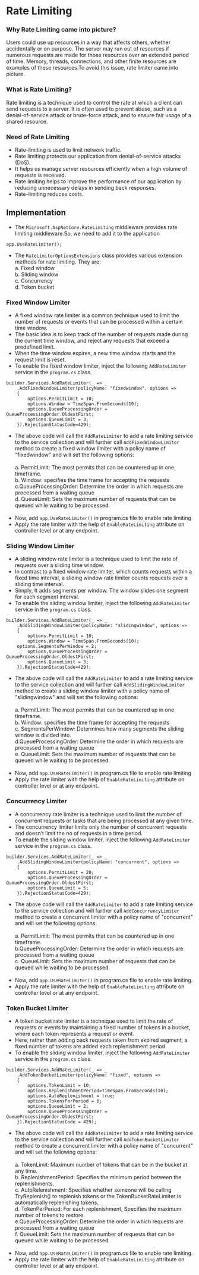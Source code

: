 # Rate Limiting
### Why Rate Limiting came into picture?
Users could use up resources in a way that affects others, whether accidentally or on purpose. The server may run out of resources if numerous requests are made for those resources over an extended period of time. Memory, threads, connections, and other finite resources are examples of these resources.To avoid this issue, rate limiter came into picture.
### What is Rate Limiting?
Rate limiting is a technique used to control the rate at which a client can send requests to a server. It is often used to prevent abuse, such as a denial-of-service attack or brute-force attack, and to ensure fair usage of a shared resource.
### Need of Rate Limiting
* Rate-limiting is used to limit network traffic.
* Rate limiting protects our application from denial-of-service attacks (DoS).
* It helps us manage server resources efficiently when a high volume of requests is received.
* Rate limiting helps to improve the performance of our application by reducing unnecessary delays in sending back responses.
* Rate-limiting reduces costs.
## Implementation
* The ```Microsoft.AspNetCore.RateLimiting``` middleware provides rate limiting middleware.So, we need to add it to the application
``` 
app.UseRateLimiter();
```
* The ```RateLimiterOptionsExtensions``` class provides various extension methods for rate limiting. They are:<br>
a. Fixed window<br>
b. Sliding window<br>
c. Concurrency<br>
d. Token bucket<br>
### Fixed Window Limiter
* A fixed window rate limiter is a common technique used to limit the number of requests or events that can be processed within a certain time window. 
* The basic idea is to keep track of the number of requests made during the current time window, and reject any requests that exceed a predefined limit.
* When the time window expires, a new time window starts and the request limit is reset.
* To enable the fixed window limiter, inject the following ```AddRateLimiter``` service in the ```program.cs``` class.
```
builder.Services.AddRateLimiter(_ => _
	.AddFixedWindowLimiter(policyName: "fixedwindow", options =>
	{
		options.PermitLimit = 10;
		options.Window = TimeSpan.FromSeconds(10);
		options.QueueProcessingOrder = QueueProcessingOrder.OldestFirst;
		options.QueueLimit = 3;
	}).RejectionStatusCode=429);
  ```
  * The above code will call the ```AddRateLimiter``` to add a rate limiting service to the service collection and will further call ```AddFixedWindowLimiter``` method to create a fixed window limiter with a policy name of "fixedwindow" and will set the following options:<br><br>
  a. PermitLimit: The most permits that can be countered up in one timeframe.<br>
  b. Window: specifies the time frame for accepting the requests<br>
  c.QueueProcessingOrder: Determine the order in which requests are processed from a waiting queue<br>
  d. QueueLimit: Sets the maximum number of requests that can be queued while waiting to be processed.<br><br>
* Now, add ```app.UseRateLimiter()``` in program.cs file to enable rate limiting
* Apply the rate limiter with the help of ```EnableRateLimiting``` attribute on controller level or at any endpoint.
### Sliding Window Limiter
* A sliding window rate limiter is a technique used to limit the rate of requests over a sliding time window. 
* In contrast to a fixed window rate limiter, which counts requests within a fixed time interval, a sliding window rate limiter counts requests over a sliding time interval.
* Simply, It adds segments per window. The window slides one segment for each segment interval.
* To enable the sliding window limiter, inject the following ```AddRateLimiter``` service in the ```program.cs``` class.
```
builder.Services.AddRateLimiter(_ => _
	.AddSlidingWindowLimiter(policyName: "slidingwindow", options =>
	{
		options.PermitLimit = 10;
		options.Window = TimeSpan.FromSeconds(10);
    options.SegmentsPerWindow = 2;
		options.QueueProcessingOrder = QueueProcessingOrder.OldestFirst;
		options.QueueLimit = 3;
	}).RejectionStatusCode=429);
  ```
  * The above code will call the ```AddRateLimiter``` to add a rate limiting service to the service collection and will further call ```AddSlidingWindowLimiter``` method to create a sliding window limiter with a policy name of "slidingwindow" and will set the following options:<br><br>
  a. PermitLimit: The most permits that can be countered up in one timeframe.<br>
  b. Window: specifies the time frame for accepting the requests<br>
  c. SegmentsPerWindow: Determines how many segments the sliding window is divided into.<br>
  d.QueueProcessingOrder: Determine the order in which requests are processed from a waiting queue<br>
  e. QueueLimit: Sets the maximum number of requests that can be queued while waiting to be processed.<br><br>
* Now, add ```app.UseRateLimiter()``` in program.cs file to enable rate limiting
* Apply the rate limiter with the help of ```EnableRateLimiting``` attribute on controller level or at any endpoint.
### Concurrency Limiter
* A concurrency rate limiter is a technique used to limit the number of concurrent requests or tasks that are being processed at any given time.
* The concurrency limiter limits only the number of concurrent requests and doesn’t limit the no of requests in a time period.
* To enable the sliding window limiter, inject the following ```AddRateLimiter``` service in the ```program.cs``` class.
```
builder.Services.AddRateLimiter(_ => _
	.AddSlidingWindowLimiter(policyName: "concurrent", options =>
	{
		options.PermitLimit = 20;
		options.QueueProcessingOrder = QueueProcessingOrder.OldestFirst;
		options.QueueLimit = 5;
	}).RejectionStatusCode=429);
  ```
  * The above code will call the ```AddRateLimiter``` to add a rate limiting service to the service collection and will further call ```AddConcurrencyLimiter``` method to create a concurrent limiter with a policy name of "concurrent" and will set the following options:<br><br>
  a. PermitLimit: The most permits that can be countered up in one timeframe.<br>
  b.QueueProcessingOrder: Determine the order in which requests are processed from a waiting queue<br>
  c. QueueLimit: Sets the maximum number of requests that can be queued while waiting to be processed.<br><br>
* Now, add ```app.UseRateLimiter()``` in program.cs file to enable rate limiting.
* Apply the rate limiter with the help of ```EnableRateLimiting``` attribute on controller level or at any endpoint.
### Token Bucket Limiter
* A token bucket rate limiter is a technique used to limit the rate of requests or events by maintaining a fixed number of tokens in a bucket, where each token represents a request or event.
* Here, rather than adding back requests taken from expired segment, a fixed number of tokens are added each replenishment period.
* To enable the sliding window limiter, inject the following ```AddRateLimiter``` service in the ```program.cs``` class.
```
builder.Services.AddRateLimiter(_ => _
	.AddTokenBucketLimiter(policyName: "fixed", options =>
	{
		options.TokenLimit = 10;
		options.ReplenishmentPeriod=TimeSpan.FromSeconds(10);
		options.AutoReplenishment = true;
		options.TokensPerPeriod = 6;
		options.QueueLimit = 2;
		options.QueueProcessingOrder = QueueProcessingOrder.OldestFirst;
	}).RejectionStatusCode = 429);
  ```
  * The above code will call the ```AddRateLimiter``` to add a rate limiting service to the service collection and will further call ```AddTokenBucketLimiter``` method to create a concurrent limiter with a policy name of "concurrent" and will set the following options:<br><br>
  a. TokenLimit: Maximum number of tokens that can be in the bucket at any time.<br>
  b. ReplenishmentPeriod: Specifies the minimum period between the replenishments.<br>
  c. AutoRelenishment: Specifies whether someone will be calling TryReplenish() to replenish tokens or the TokenBucketRateLimiter is automatically replenishing         tokens.<br>
  d. TokenPerPeriod: For each replenishment, Specifies the maximum number of tokens to restore.<br>
  e.QueueProcessingOrder: Determine the order in which requests are processed from a waiting queue<br>
  f. QueueLimit: Sets the maximum number of requests that can be queued while waiting to be processed.<br><br>
* Now, add ```app.UseRateLimiter()``` in program.cs file to enable rate limiting.
* Apply the rate limiter with the help of ```EnableRateLimiting``` attribute on controller level or at any endpoint.
